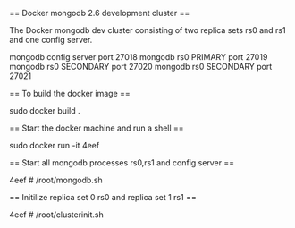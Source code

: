== Docker mongodb 2.6 development cluster ==

The Docker mongodb dev cluster consisting of two replica sets rs0 and rs1 and one config server.

mongodb config server port 27018
mongodb rs0 PRIMARY port 27019
mongodb rs0 SECONDARY port 27020
mongodb rs0 SECONDARY port 27021

== To build the docker image ==

sudo docker build .

== Start the docker machine and run a shell ==

sudo docker run -it 4eef


== Start all mongodb processes rs0,rs1 and config server ==

4eef # /root/mongodb.sh

== Initilize replica set 0 rs0 and replica set 1 rs1 ==

4eef # /root/clusterinit.sh



